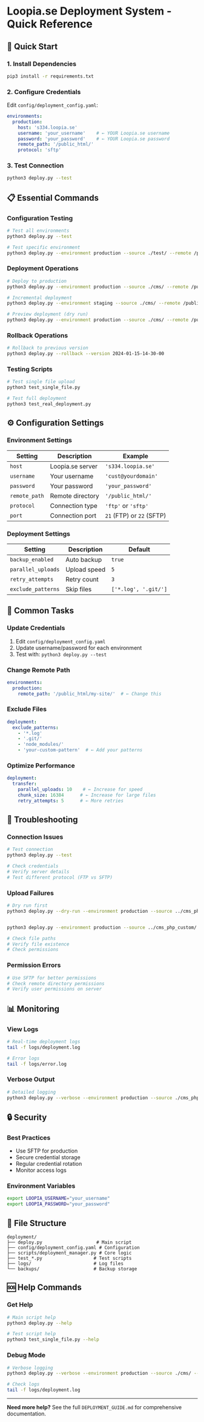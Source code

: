 # Loopia.se Deployment System - Quick Reference

## 🚀 Quick Start

### 1. Install Dependencies
```bash
pip3 install -r requirements.txt
```

### 2. Configure Credentials
Edit `config/deployment_config.yaml`:
```yaml
environments:
  production:
    host: 's334.loopia.se'
    username: 'your_username'    # ← YOUR Loopia.se username
    password: 'your_password'    # ← YOUR Loopia.se password
    remote_path: '/public_html/'
    protocol: 'sftp'
```

### 3. Test Connection
```bash
python3 deploy.py --test
```

## 📋 Essential Commands

### Configuration Testing
```bash
# Test all environments
python3 deploy.py --test

# Test specific environment
python3 deploy.py --environment production --source ./test/ --remote /public_html/ --dry-run
```

### Deployment Operations
```bash
# Deploy to production
python3 deploy.py --environment production --source ./cms/ --remote /public_html/

# Incremental deployment
python3 deploy.py --environment staging --source ./cms/ --remote /public_html/staging/ --incremental

# Preview deployment (dry run)
python3 deploy.py --environment production --source ./cms/ --remote /public_html/ --dry-run
```

### Rollback Operations
```bash
# Rollback to previous version
python3 deploy.py --rollback --version 2024-01-15-14-30-00
```

### Testing Scripts
```bash
# Test single file upload
python3 test_single_file.py

# Test full deployment
python3 test_real_deployment.py
```

## ⚙️ Configuration Settings

### Environment Settings
| Setting | Description | Example |
|---------|-------------|---------|
| `host` | Loopia.se server | `'s334.loopia.se'` |
| `username` | Your username | `'cust@yourdomain'` |
| `password` | Your password | `'your_password'` |
| `remote_path` | Remote directory | `'/public_html/'` |
| `protocol` | Connection type | `'ftp'` or `'sftp'` |
| `port` | Connection port | `21` (FTP) or `22` (SFTP) |

### Deployment Settings
| Setting | Description | Default |
|---------|-------------|---------|
| `backup_enabled` | Auto backup | `true` |
| `parallel_uploads` | Upload speed | `5` |
| `retry_attempts` | Retry count | `3` |
| `exclude_patterns` | Skip files | `['*.log', '.git/']` |

## 🔧 Common Tasks

### Update Credentials
1. Edit `config/deployment_config.yaml`
2. Update username/password for each environment
3. Test with: `python3 deploy.py --test`

### Change Remote Path
```yaml
environments:
  production:
    remote_path: '/public_html/my-site/'  # ← Change this
```

### Exclude Files
```yaml
deployment:
  exclude_patterns:
    - '*.log'
    - '.git/'
    - 'node_modules/'
    - 'your-custom-pattern'  # ← Add your patterns
```

### Optimize Performance
```yaml
deployment:
  transfer:
    parallel_uploads: 10    # ← Increase for speed
    chunk_size: 16384      # ← Increase for large files
    retry_attempts: 5      # ← More retries
```

## 🐛 Troubleshooting

### Connection Issues
```bash
# Test connection
python3 deploy.py --test

# Check credentials
# Verify server details
# Test different protocol (FTP vs SFTP)
```

### Upload Failures
```bash
# Dry run first
python3 deploy.py --dry-run --environment production --source ../cms_php_custom/ --remote /public_html/


python3 deploy.py --environment production --source ../cms_php_custom/ --remote /public_html/ --incremental

# Check file paths
# Verify file existence
# Check permissions
```

### Permission Errors
```bash
# Use SFTP for better permissions
# Check remote directory permissions
# Verify user permissions on server
```

## 📊 Monitoring

### View Logs
```bash
# Real-time deployment logs
tail -f logs/deployment.log

# Error logs
tail -f logs/error.log
```

### Verbose Output
```bash
# Detailed logging
python3 deploy.py --verbose --environment production --source ./cms_php_custom/ --remote /public_html/
```

## 🔒 Security

### Best Practices
- Use SFTP for production
- Secure credential storage
- Regular credential rotation
- Monitor access logs

### Environment Variables
```bash
export LOOPIA_USERNAME="your_username"
export LOOPIA_PASSWORD="your_password"
```

## 📁 File Structure
```
deployment/
├── deploy.py                    # Main script
├── config/deployment_config.yaml # Configuration
├── scripts/deployment_manager.py # Core logic
├── test_*.py                   # Test scripts
├── logs/                       # Log files
└── backups/                    # Backup storage
```

## 🆘 Help Commands

### Get Help
```bash
# Main script help
python3 deploy.py --help

# Test script help
python3 test_single_file.py --help
```

### Debug Mode
```bash
# Verbose logging
python3 deploy.py --verbose --environment production --source ./cms/ --remote /public_html/

# Check logs
tail -f logs/deployment.log
```

---

**Need more help?** See the full `DEPLOYMENT_GUIDE.md` for comprehensive documentation. 